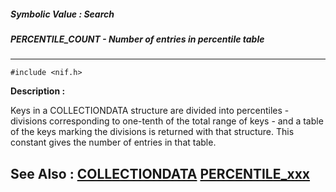 ##### Symbolic Value : Search
##### PERCENTILE_COUNT - Number of entries in percentile table
---
```
#include <nif.h>
```
**Description :**

Keys in a COLLECTIONDATA structure are divided into percentiles - divisions 
corresponding to one-tenth of the total range of keys - and a table of the keys 
marking the divisions is returned with that structure.  This constant gives the 
number of entries in that table.

**See Also :**
[COLLECTIONDATA](/domino-c-api-docs/reference/Data/COLLECTIONDATA)
[PERCENTILE_xxx](/domino-c-api-docs/reference/Symb/PERCENTILE_xxx)
---
